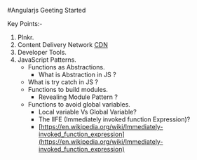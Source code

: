 #Angularjs Geeting Started

Key Points:-

1. Plnkr.
2. Content Delivery Network [CDN](http://www.webopedia.com/TERM/C/CDN.html)
3. Developer Tools.
4. JavaScript Patterns.
	- Functions as Abstractions.
		- What is Abstraction in JS ?
    - What is try catch in JS ?
	- Functions to build modules.
		- Revealing Module Pattern ?
	- Functions to avoid global variables.
		- Local variable Vs Global Variable?
		- The IIFE (Immediately invoked function Expression)?
		- [https://en.wikipedia.org/wiki/Immediately-invoked_function_expression](https://en.wikipedia.org/wiki/Immediately-invoked_function_expression)
